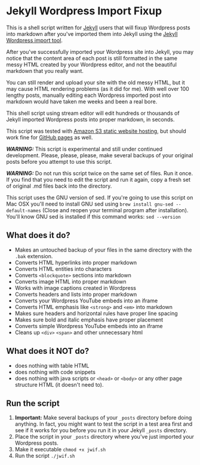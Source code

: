 # Jekyll Wordpress Import Fixup
This is a shell script written for [Jekyll](http://jekyllrb.com) users that will fixup Wordpress posts into markdown after you've imported them into Jekyll using the [Jekyll Wordpress import tool](http://import.jekyllrb.com/docs/wordpress/).

After you've successfully imported your Wordpress site into Jekyll, you may notice that the content area of each post is still formatted in the same messy HTML created by your Wordpress editor, and not the beautiful markdown that you really want.  

You can still render and upload your site with the old messy HTML, but it may cause HTML rendering problems (as it did for me).
With well over 100 lengthy posts, manually editing each Wordpress imported post into markdown would have taken me weeks and been a real bore.

This shell script using stream editor will edit hundreds or thousands of Jekyll imported Wordpress posts into proper markdown, in seconds.

This script was tested with [Amazon S3 static website hosting](http://docs.aws.amazon.com/AmazonS3/latest/dev/WebsiteHosting.html), but should work fine for [GitHub pages](https://pages.github.com) as well.

***WARNING:*** This script is experimental and still under continued development.  Please, please, please, make several backups of your original posts before you attempt to use this script.

***WARNING:*** Do not run this script twice on the same set of files.  Run it once.  If you find that you need to edit the script and run it again, copy a fresh set of original .md files back into the directory.

This script uses the GNU version of sed.  If you're going to use this script on Mac OSX you'll need to install GNU sed using ```brew install gnu-sed --default-names``` (Close and reopen your terminal program after installation).  You'll know GNU sed is installed if this command works: ```sed --version```

## What does it do?
+ Makes an untouched backup of your files in the same directory with the ```.bak``` extension.
+ Converts HTML hyperlinks into proper markdown
+ Converts HTML entities into characters
+ Converts ```<blockquote>``` sections into markdown
+ Converts image HTML into proper markdown
+ Works with image captions created in Wordpress
+ Converts headers and lists into proper markdown
+ Converts your Wordpress YouTube embeds into an iframe
+ Converts HTML emphasis like ```<strong>``` and ```<em>``` into markdown
+ Makes sure headers and horizontal rules have proper line spacing
+ Makes sure bold and italic emphasis have proper placement
+ Converts simple Wordpress YouTube embeds into an iframe
+ Cleans up ```<div>``` ```<span>``` and other unnecessary html

## What does it NOT do?
+ does nothing with table HTML
+ does nothing with code snippets
+ does nothing with java scripts or ```<head>``` or ```<body>``` or any other page structure HTML (it doesn't need to).

## Run the script
1. **Important:** Make several backups of your ```_posts``` directory before doing anything. In fact, you might want to test the script in a test area first and see if it works for you before you run it in your Jekyll ```_posts``` directory.
2. Place the script in your `_posts` directory where you've just imported your Wordpress posts.
3. Make it executable ```chmod +x jwif.sh```
4. Run the script ```./jwif.sh```

